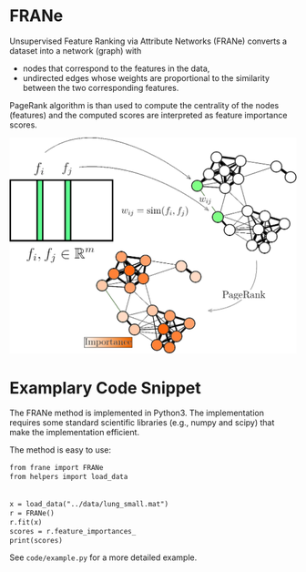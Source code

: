 # FRANe

Unsupervised Feature Ranking via Attribute Networks (FRANe)
converts a dataset into a network (graph) with

- nodes that correspond to the features in the data,
- undirected edges whose weights are proportional to the similarity
  between the two corresponding features.

PageRank algorithm is than used to compute the centrality of the nodes
(features) and the computed scores are interpreted as feature importance
scores.

![Overview of FRANe](https://github.com/FRANe-team/FRANe/blob/main/sketch.png)

# Examplary Code Snippet
The FRANe method is implemented in Python3.
The implementation requires some standard scientific libraries
(e.g., numpy and scipy) that make the implementation efficient.

The method is easy to use:

```
from frane import FRANe
from helpers import load_data


x = load_data("../data/lung_small.mat")
r = FRANe()
r.fit(x)
scores = r.feature_importances_
print(scores)
```

See `code/example.py` for a more detailed example.
